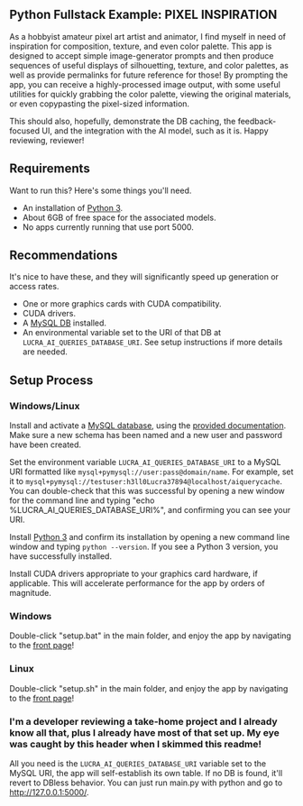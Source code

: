 ## Python Fullstack Example: PIXEL INSPIRATION
As a hobbyist amateur pixel art artist and animator, I find myself in need of inspiration for composition, texture, and even color palette. This app is designed to accept simple image-generator prompts and then produce sequences of useful displays of silhouetting, texture, and color palettes, as well as provide permalinks for future reference for those! By prompting the app, you can receive a highly-processed image output, with some useful utilities for quickly grabbing the color palette, viewing the original materials, or even copypasting the pixel-sized information.

This should also, hopefully, demonstrate the DB caching, the feedback-focused UI, and the integration with the AI model, such as it is. Happy reviewing, reviewer!

## Requirements

Want to run this? Here's some things you'll need.
- An installation of [Python 3](https://www.python.org/downloads/).
- About 6GB of free space for the associated models.
- No apps currently running that use port 5000.

## Recommendations
It's nice to have these, and they will significantly speed up generation or access rates.
- One or more graphics cards with CUDA compatibility.
- CUDA drivers.
- A [MySQL DB](https://dev.mysql.com/downloads/installer/) installed.
- An environmental variable set to the URI of that DB at `LUCRA_AI_QUERIES_DATABASE_URI`. See setup instructions if more details are needed.

## Setup Process
### Windows/Linux
Install and activate a [MySQL database](https://dev.mysql.com/downloads/installer/), using the [provided documentation](https://dev.mysql.com/doc/mysql-getting-started/en/). Make sure a new schema has been named and a new user and password have been created.

Set the environment variable `LUCRA_AI_QUERIES_DATABASE_URI` to a MySQL URI formatted like `mysql+pymysql://user:pass@domain/name`. For example, set it to `mysql+pymysql://testuser:h3ll0Lucra37894@localhost/aiquerycache`. You can double-check that this was successful by opening a new window for the command line and typing "echo %LUCRA_AI_QUERIES_DATABASE_URI%", and confirming you can see your URI.

Install [Python 3](https://www.python.org/downloads/) and confirm its installation by opening a new command line window and typing `python --version`. If you see a Python 3 version, you have successfully installed.

Install CUDA drivers appropriate to your graphics card hardware, if applicable. This will accelerate performance for the app by orders of magnitude.

### Windows
Double-click "setup.bat" in the main folder, and enjoy the app by navigating to the [front page](http://127.0.0.1:5000/)!

### Linux
Double-click "setup.sh" in the main folder, and enjoy the app by navigating to the [front page](http://127.0.0.1:5000/)!



### I'm a developer reviewing a take-home project and I already know all that, plus I already have most of that set up. My eye was caught by this header when I skimmed this readme!

All you need is the `LUCRA_AI_QUERIES_DATABASE_URI` variable set to the MySQL URI, the app will self-establish its own table. If no DB is found, it'll revert to DBless behavior. You can just run main.py with python and go to http://127.0.0.1:5000/.